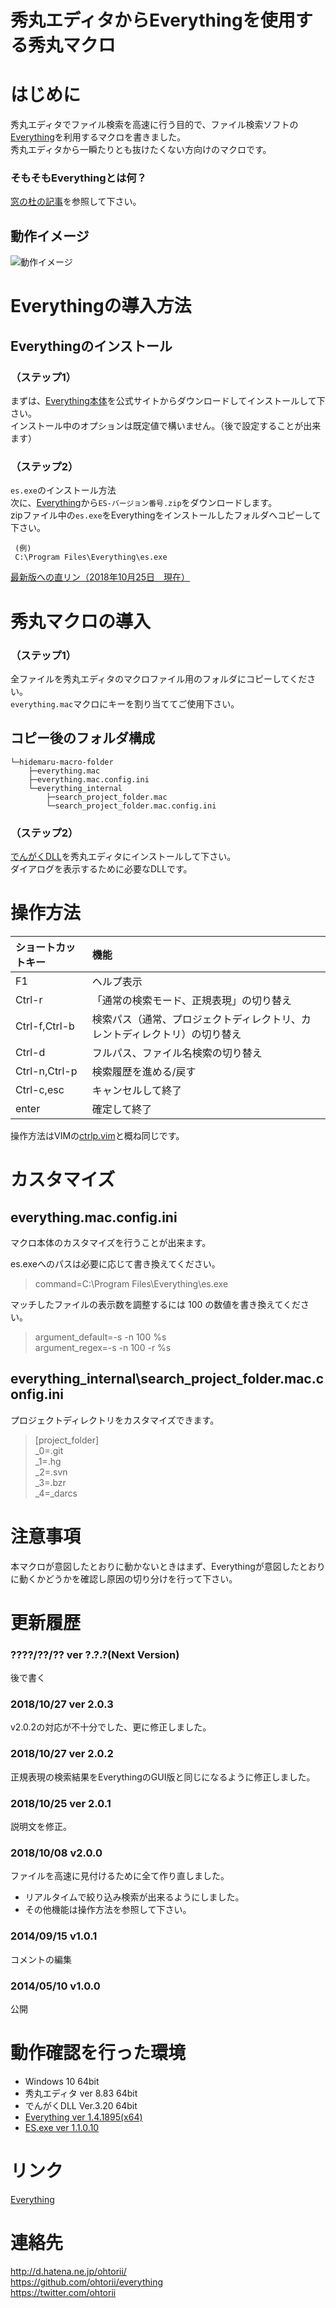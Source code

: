 ﻿秀丸エディタからEverythingを使用する秀丸マクロ
========

# はじめに
秀丸エディタでファイル検索を高速に行う目的で、ファイル検索ソフトの[Everything](http://www.voidtools.com/)を利用するマクロを書きました。<br>
秀丸エディタから一瞬たりとも抜けたくない方向けのマクロです。

### そもそもEverythingとは何？
[窓の杜の記事](https://forest.watch.impress.co.jp/docs/serial/winbasic2018/1125142.html)を参照して下さい。

## 動作イメージ
![動作イメージ](everything.gif "動作イメージ")


# Everythingの導入方法
## Everythingのインストール
### （ステップ1）
まずは、[Everything本体](http://www.voidtools.com/)を公式サイトからダウンロードしてインストールして下さい。<br>
インストール中のオプションは既定値で構いません。（後で設定することが出来ます）

### （ステップ2）
`es.exe`のインストール方法<br>
次に、[Everything](http://www.voidtools.com/)から`ES-バージョン番号.zip`をダウンロードします。<br>
zipファイル中の`es.exe`をEverythingをインストールしたフォルダへコピーして下さい。<br>

	 (例)
	 C:\Program Files\Everything\es.exe

[最新版への直リン（2018年10月25日　現在）](https://www.voidtools.com/ES-1.1.0.10.zip)

# 秀丸マクロの導入
### （ステップ1）

全ファイルを秀丸エディタのマクロファイル用のフォルダにコピーしてください。<br>
`everything.mac`マクロにキーを割り当ててご使用下さい。<br>

## コピー後のフォルダ構成
	└─hidemaru-macro-folder
	    ├─everything.mac
	    ├─everything.mac.config.ini
	    └─everything_internal
	        ├─search_project_folder.mac
	        └─search_project_folder.mac.config.ini

### （ステップ2）
[でんがくDLL](http://www.ceres.dti.ne.jp/~sugiura/)を秀丸エディタにインストールして下さい。<br>
ダイアログを表示するために必要なDLLです。

# 操作方法
|ショートカットキー|機能|
|:---|:---|
|F1|ヘルプ表示|
|Ctrl-r|「通常の検索モード、正規表現」の切り替え|
|Ctrl-f,Ctrl-b|検索パス（通常、プロジェクトディレクトリ、カレントディレクトリ）の切り替え|
|Ctrl-d|フルパス、ファイル名検索の切り替え|
|Ctrl-n,Ctrl-p|検索履歴を進める/戻す|
|Ctrl-c,esc|キャンセルして終了|
|enter|確定して終了|

操作方法はVIMの[ctrlp.vim](https://github.com/ctrlpvim/ctrlp.vim)と概ね同じです。


# カスタマイズ
## everything.mac.config.ini
マクロ本体のカスタマイズを行うことが出来ます。

es.exeへのパスは必要に応じて書き換えてください。
> command=C:\Program Files\Everything\es.exe

マッチしたファイルの表示数を調整するには 100 の数値を書き換えてください。
> argument_default=-s -n 100 %s 	<br>
> argument_regex=-s -n 100 -r %s

## everything_internal\search_project_folder.mac.config.ini
プロジェクトディレクトリをカスタマイズできます。

> [project_folder]	<br>
> _0=.git	<br>
> _1=.hg	<br>
> _2=.svn	<br>
> _3=.bzr	<br>
> _4=_darcs	<br>


# 注意事項
本マクロが意図したとおりに動かないときはまず、Everythingが意図したとおりに動くかどうかを確認し原因の切り分けを行って下さい。

# 更新履歴
### ????/??/?? ver ?.?.?(Next Version)
後で書く

### 2018/10/27 ver 2.0.3
v2.0.2の対応が不十分でした、更に修正しました。

### 2018/10/27 ver 2.0.2
正規表現の検索結果をEverythingのGUI版と同じになるように修正しました。

### 2018/10/25 ver 2.0.1
説明文を修正。

### 2018/10/08	v2.0.0 
ファイルを高速に見付けるために全て作り直しました。
- リアルタイムで絞り込み検索が出来るようにしました。
- その他機能は操作方法を参照して下さい。

### 2014/09/15	v1.0.1
コメントの編集

### 2014/05/10	v1.0.0 
公開

# 動作確認を行った環境
- Windows 10 64bit
- 秀丸エディタ ver 8.83 64bit
- でんがくDLL Ver.3.20 64bit
- [Everything ver 1.4.1895(x64)](http://www.voidtools.com/)
- [ES.exe ver 1.1.0.10](http://www.voidtools.com/)

# リンク
[Everything](http://www.voidtools.com/)

# 連絡先
<http://d.hatena.ne.jp/ohtorii/> <br>
<https://github.com/ohtorii/everything> <br>
<https://twitter.com/ohtorii>
